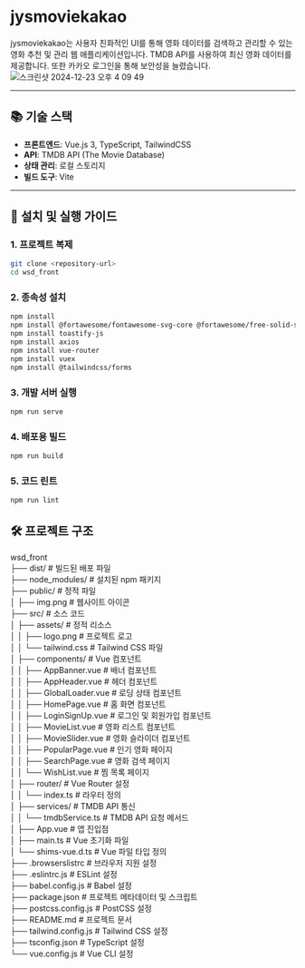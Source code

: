 # jysmoviekakao

jysmoviekakao는 사용자 친화적인 UI를 통해 영화 데이터를 검색하고 관리할 수 있는 영화 추천 및 관리 웹 애플리케이션입니다. TMDB API를 사용하여 최신 영화 데이터를 제공합니다. 또한 카카오 로그인을 통해 보안성을 늘렸습니다.
![스크린샷 2024-12-23 오후 4 09 49](https://github.com/user-attachments/assets/0616c821-9ff6-4fcc-9a2a-4b737776aa79)


---

## 📚 **기술 스택**
- **프론트엔드**: Vue.js 3, TypeScript, TailwindCSS
- **API**: TMDB API (The Movie Database)
- **상태 관리**: 로컬 스토리지
- **빌드 도구**: Vite

---

## 🚀 **설치 및 실행 가이드**

### **1. 프로젝트 복제**
```bash
git clone <repository-url>
cd wsd_front
```

### **2. 종속성 설치**
```bash
npm install
npm install @fortawesome/fontawesome-svg-core @fortawesome/free-solid-svg-icons @fortawesome/vue-fontawesome
npm install toastify-js
npm install axios
npm install vue-router
npm install vuex
npm install @tailwindcss/forms
```

### **3. 개발 서버 실행**
```bash
npm run serve
```

### **4. 배포용 빌드**
```bash
npm run build
```

### **5. 코드 린트**
```bash
npm run lint
```

## 🛠️ **프로젝트 구조**
wsd_front   
├── dist/                    # 빌드된 배포 파일   
├── node_modules/            # 설치된 npm 패키지<br>
├── public/                  # 정적 파일<br>
│   ├── img.png              # 웹사이트 아이콘<br>
├── src/                     # 소스 코드<br>
│   ├── assets/              # 정적 리소스<br>
│   │   ├── logo.png         # 프로젝트 로고<br>
│   │   └── tailwind.css     # Tailwind CSS 파일<br>
│   ├── components/          # Vue 컴포넌트<br>
│   │   ├── AppBanner.vue    # 배너 컴포넌트<br>
│   │   ├── AppHeader.vue    # 헤더 컴포넌트<br>
│   │   ├── GlobalLoader.vue # 로딩 상태 컴포넌트<br>
│   │   ├── HomePage.vue     # 홈 화면 컴포넌트<br>
│   │   ├── LoginSignUp.vue  # 로그인 및 회원가입 컴포넌트<br>
│   │   ├── MovieList.vue    # 영화 리스트 컴포넌트<br>
│   │   ├── MovieSlider.vue  # 영화 슬라이더 컴포넌트<br>
│   │   ├── PopularPage.vue  # 인기 영화 페이지<br>
│   │   ├── SearchPage.vue   # 영화 검색 페이지<br>
│   │   └── WishList.vue     # 찜 목록 페이지<br>
│   ├── router/              # Vue Router 설정<br>
│   │   └── index.ts         # 라우터 정의<br>
│   ├── services/            # TMDB API 통신<br>
│   │   └── tmdbService.ts   # TMDB API 요청 메서드<br>
│   ├── App.vue              # 앱 진입점<br>
│   ├── main.ts              # Vue 초기화 파일<br>
│   └── shims-vue.d.ts       # Vue 파일 타입 정의<br>
├── .browserslistrc          # 브라우저 지원 설정<br>
├── .eslintrc.js             # ESLint 설정<br>
├── babel.config.js          # Babel 설정<br>
├── package.json             # 프로젝트 메타데이터 및 스크립트<br>
├── postcss.config.js        # PostCSS 설정<br>
├── README.md                # 프로젝트 문서<br>
├── tailwind.config.js       # Tailwind CSS 설정<br>
├── tsconfig.json            # TypeScript 설정<br>
└── vue.config.js            # Vue CLI 설정<br>


